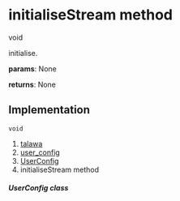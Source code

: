 
<div>

# initialiseStream method

</div>


void 



initialise.

**params**: None

**returns**: None



## Implementation

``` language-dart
void  
```







1.  [talawa](../../index.md)
2.  [user_config](../../services_user_config/)
3.  [UserConfig](../../services_user_config/UserConfig-class.md)
4.  initialiseStream method

##### UserConfig class







